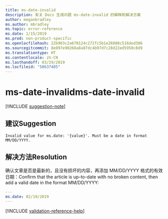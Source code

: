 ```yaml
---
title: ms-date-invalid
description: 有关 Docs 生成问题 ms-date-invalid 的解释和解决方案
author: meganbradley
ms.author: mbradley
ms.topic: error-reference
ms.date: 1/15/2019
ms.prod: non-product-specific
ms.openlocfilehash: 22b903c2a670124c272fc5b1e26088c516ded306
ms.sourcegitcommit: 8e897e90268a8a87dc4b97d7c28d22ed5950c8d9
ms.translationtype: HT
ms.contentlocale: zh-CN
ms.lasthandoff: 03/29/2019
ms.locfileid: "58637405"
---
```

# <a name="ms-date-invalid"></a><span data-ttu-id="d79fe-103">ms-date-invalid</span><span class="sxs-lookup"><span data-stu-id="d79fe-103">ms-date-invalid</span></span>

[!INCLUDE [suggestion-note](includes/suggestion-note.md)]

## <a name="suggestion"></a><span data-ttu-id="d79fe-104">建议</span><span class="sxs-lookup"><span data-stu-id="d79fe-104">Suggestion</span></span>

`Invalid value for ms.date: '{value}'. Must be a date in format MM/DD/YYYY.`

## <a name="resolution"></a><span data-ttu-id="d79fe-105">解决方法</span><span class="sxs-lookup"><span data-stu-id="d79fe-105">Resolution</span></span>

<span data-ttu-id="d79fe-106">确认文章是否是最新的，且没有损坏的内容，再添加 MM/DD/YYYY 格式的有效日期：</span><span class="sxs-lookup"><span data-stu-id="d79fe-106">Confirm that the article is up-to-date with no broken content, then add a valid date in the format MM/DD/YYYY:</span></span>

```yml
---
ms.date: 02/19/2019
---
```

<!--make sure to add this file to your includes folder and verify the path-->
[!INCLUDE [validation-reference-help](includes/validation-reference-help.md)]
